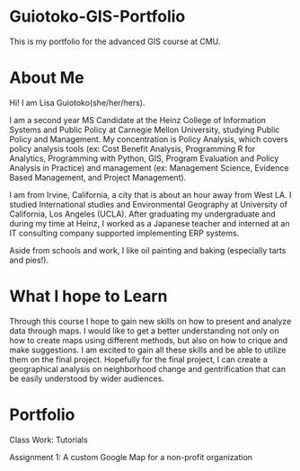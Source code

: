 # Guiotoko-GIS-Portfolio
This is my portfolio for the advanced GIS course at CMU. 

# About Me
Hi! I am Lisa Guiotoko(she/her/hers). 

I am a second year MS Candidate at the Heinz College of Information Systems and Public Policy at Carnegie Mellon University, studying Public Policy and Management. My concentration is Policy Analysis, which covers policy analysis tools (ex: Cost Benefit Analysis, Programming R for Analytics, Programming with Python, GIS, Program Evaluation and Policy Analysis in Practice) and management (ex: Management Science, Evidence Based Management, and Project Management).

I am from Irvine, California, a city that is about an hour away from West LA. I studied International studies and Environmental Geography at University of California, Los Angeles (UCLA). After graduating my undergraduate and during my time at Heinz, I worked as a Japanese teacher and interned at an IT consulting company supported implementing ERP systems. 

Aside from schools and work, I like oil painting and baking (especially tarts and pies!).

# What I hope to Learn
Through this course I hope to gain new skills on how to present and analyze data through maps. I would like to get a better understanding not only on how to create maps using different methods, but also on how to crique and make suggestions. I am excited to gain all these skills and be able to utilize them on the final project. Hopefully for the final project, I can create a geographical analysis on neighborhood change and gentrification that can be easily understood by wider audiences. 

# Portfolio 
Class Work: Tutorials

Assignment 1: A custom Google Map for a non-profit organization
